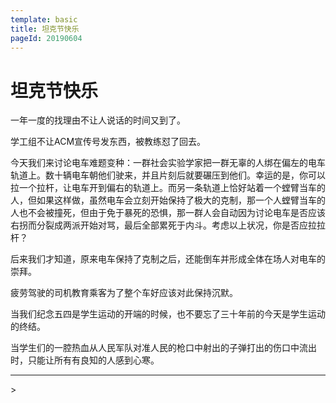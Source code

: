 ```yaml
---
template: basic
title: 坦克节快乐
pageId: 20190604
---
```


# 坦克节快乐

一年一度的找理由不让人说话的时间又到了。

学工组不让ACM宣传号发东西，被教练怼了回去。

今天我们来讨论电车难题变种：一群社会实验学家把一群无辜的人绑在偏左的电车轨道上。数十辆电车朝他们驶来，并且片刻后就要碾压到他们。幸运的是，你可以拉一个拉杆，让电车开到偏右的轨道上。而另一条轨道上恰好站着一个螳臂当车的人，但如果这样做，虽然电车会立刻开始保持了极大的克制，那一个人螳臂当车的人也不会被撞死，但由于免于暴死的恐惧，那一群人会自动因为讨论电车是否应该右拐而分裂成两派开始对骂，最后全部累死于内斗。考虑以上状况，你是否应拉拉杆？

后来我们才知道，原来电车保持了克制之后，还能倒车并形成全体在场人对电车的崇拜。

疲劳驾驶的司机教育乘客为了整个车好应该对此保持沉默。

当我们纪念五四是学生运动的开端的时候，也不要忘了三十年前的今天是学生运动的终结。

当学生们的一腔热血从人民军队对准人民的枪口中射出的子弹打出的伤口中流出时，只能让所有有良知的人感到心寒。

<hr />
> <span id='poem'></span>

<script>$(function(){$.ajax('/api/poem?rnd='+Date.now()+Math.random()).done(function(data){$('#poem').text(data);});});</script>
